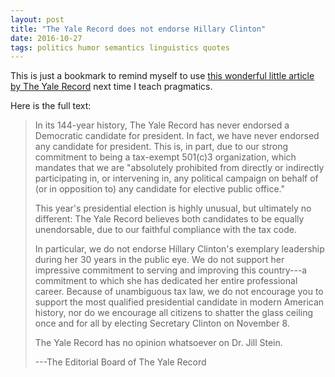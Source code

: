 ```yaml
---
layout: post
title: "The Yale Record does not endorse Hillary Clinton"
date: 2016-10-27
tags: politics humor semantics linguistics quotes
---
```


This is just a bookmark to remind myself to use [this wonderful little article
by The Yale Record][yale-record] next time I teach pragmatics.

Here is the full text:

> In its 144-year history, The Yale Record has never endorsed a Democratic
> candidate for president. In fact, we have never endorsed any candidate for
> president. This is, in part, due to our strong commitment to being a
> tax-exempt 501(c)3 organization, which mandates that we are "absolutely
> prohibited from directly or indirectly participating in, or intervening in,
> any political campaign on behalf of (or in opposition to) any candidate for
> elective public office."
>
> This year's presidential election is highly unusual, but ultimately no
> different: The Yale Record believes both candidates to be equally
> unendorsable, due to our faithful compliance with the tax code.
>
> In particular, we do not endorse Hillary Clinton's exemplary leadership during
> her 30 years in the public eye. We do not support her impressive commitment to
> serving and improving this country---a commitment to which she has dedicated
> her entire professional career. Because of unambiguous tax law, we do not
> encourage you to support the most qualified presidential candidate in modern
> American history, nor do we encourage all citizens to shatter the glass
> ceiling once and for all by electing Secretary Clinton on November 8.
>
> The Yale Record has no opinion whatsoever on Dr. Jill Stein.
>
> ---The Editorial Board of The Yale Record

[yale-record]: http://yalerecord.org/2016/10/26/the-yale-record-does-not-endorse-hillary-clinton/
